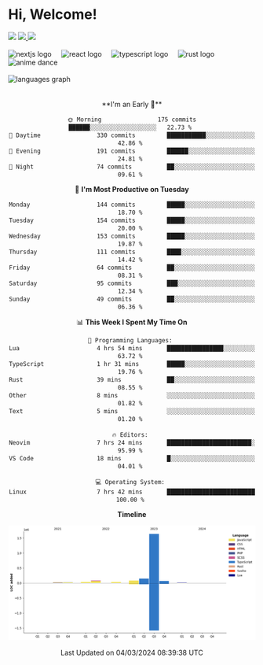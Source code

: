<div align="center">
  <h1 align="left">
    Hi, Welcome!
  </h1>
  <div align="left">
    <div>
      <img src="https://img.shields.io/github/followers/kraken-afk.svg?style=social&label=Follow&maxAge=2592000" />
      <a href="https://twitter.com/trshppl">
        <img src="https://img.shields.io/twitter/follow/trshppl" />
      </a>
      <a href="https://nv-me.vercel.app">
        <img src="https://img.shields.io/badge/visit-my_site-blue" />
      </a>
    </div>
    <br />
    <div>
      <img src="https://skillicons.dev/icons?i=nextjs" height="40" alt="nextjs logo" />
      <img width="12" />
      <img src="https://skillicons.dev/icons?i=react" height="40" alt="react logo" />
      <img width="12" />
      <img src="https://skillicons.dev/icons?i=ts" height="40" alt="typescript logo" />
      <img width="12" />
      <img src="https://skillicons.dev/icons?i=rust" height="40" alt="rust logo" />
      <img src="https://media.tenor.com/sbvSVkB_hq8AAAAi/anime-dens.gif" alt="anime dance" height="40" />
    </div>
    <br />
    <div>
      <img src="https://github-readme-stats.vercel.app/api/top-langs?username=kraken-afk&locale=en&hide_title=false&layout=compact&card_width=320&langs_count=6&theme=rose_pine&hide_border=true&order=2" height="150" alt="languages graph" />
    </div>
  </div>
  <br />
  <br/>
  <!--START_SECTION:waka-->
**I'm an Early 🐤** 

```text
🌞 Morning                175 commits         ██████░░░░░░░░░░░░░░░░░░░   22.73 % 
🌆 Daytime                330 commits         ███████████░░░░░░░░░░░░░░   42.86 % 
🌃 Evening                191 commits         ██████░░░░░░░░░░░░░░░░░░░   24.81 % 
🌙 Night                  74 commits          ██░░░░░░░░░░░░░░░░░░░░░░░   09.61 % 
```
📅 **I'm Most Productive on Tuesday** 

```text
Monday                   144 commits         █████░░░░░░░░░░░░░░░░░░░░   18.70 % 
Tuesday                  154 commits         █████░░░░░░░░░░░░░░░░░░░░   20.00 % 
Wednesday                153 commits         █████░░░░░░░░░░░░░░░░░░░░   19.87 % 
Thursday                 111 commits         ████░░░░░░░░░░░░░░░░░░░░░   14.42 % 
Friday                   64 commits          ██░░░░░░░░░░░░░░░░░░░░░░░   08.31 % 
Saturday                 95 commits          ███░░░░░░░░░░░░░░░░░░░░░░   12.34 % 
Sunday                   49 commits          ██░░░░░░░░░░░░░░░░░░░░░░░   06.36 % 
```


📊 **This Week I Spent My Time On** 

```text
💬 Programming Languages: 
Lua                      4 hrs 54 mins       ████████████████░░░░░░░░░   63.72 % 
TypeScript               1 hr 31 mins        █████░░░░░░░░░░░░░░░░░░░░   19.76 % 
Rust                     39 mins             ██░░░░░░░░░░░░░░░░░░░░░░░   08.55 % 
Other                    8 mins              ░░░░░░░░░░░░░░░░░░░░░░░░░   01.82 % 
Text                     5 mins              ░░░░░░░░░░░░░░░░░░░░░░░░░   01.20 % 

🔥 Editors: 
Neovim                   7 hrs 24 mins       ████████████████████████░   95.99 % 
VS Code                  18 mins             █░░░░░░░░░░░░░░░░░░░░░░░░   04.01 % 

💻 Operating System: 
Linux                    7 hrs 42 mins       █████████████████████████   100.00 % 
```

**Timeline**

![Lines of Code chart](https://raw.githubusercontent.com/kraken-afk/kraken-afk/main/assets/bar_graph.png)


 Last Updated on 04/03/2024 08:39:38 UTC
<!--END_SECTION:waka-->
</div>
<br />